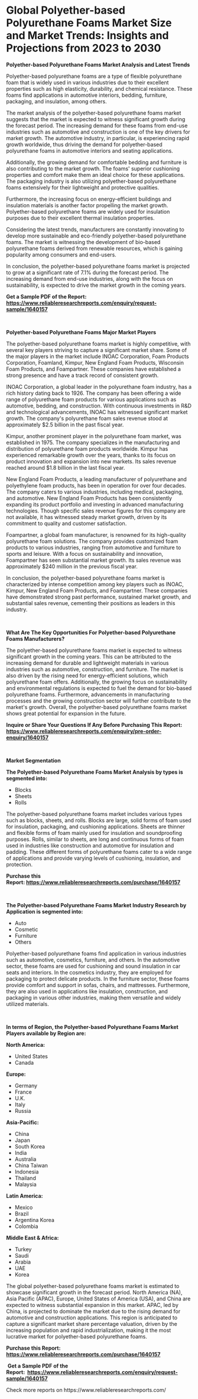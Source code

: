 <p><h1>Global Polyether-based Polyurethane Foams Market Size and Market Trends: Insights and Projections from 2023 to 2030</h1></p><p><strong>Polyether-based Polyurethane Foams Market Analysis and Latest Trends</strong></p>
<p><p>Polyether-based polyurethane foams are a type of flexible polyurethane foam that is widely used in various industries due to their excellent properties such as high elasticity, durability, and chemical resistance. These foams find applications in automotive interiors, bedding, furniture, packaging, and insulation, among others.</p><p>The market analysis of the polyether-based polyurethane foams market suggests that the market is expected to witness significant growth during the forecast period. The increasing demand for these foams from end-use industries such as automotive and construction is one of the key drivers for market growth. The automotive industry, in particular, is experiencing rapid growth worldwide, thus driving the demand for polyether-based polyurethane foams in automotive interiors and seating applications.</p><p>Additionally, the growing demand for comfortable bedding and furniture is also contributing to the market growth. The foams' superior cushioning properties and comfort make them an ideal choice for these applications. The packaging industry is also utilizing polyether-based polyurethane foams extensively for their lightweight and protective qualities.</p><p>Furthermore, the increasing focus on energy-efficient buildings and insulation materials is another factor propelling the market growth. Polyether-based polyurethane foams are widely used for insulation purposes due to their excellent thermal insulation properties.</p><p>Considering the latest trends, manufacturers are constantly innovating to develop more sustainable and eco-friendly polyether-based polyurethane foams. The market is witnessing the development of bio-based polyurethane foams derived from renewable resources, which is gaining popularity among consumers and end-users.</p><p>In conclusion, the polyether-based polyurethane foams market is projected to grow at a significant rate of 7.1% during the forecast period. The increasing demand from end-use industries, along with the focus on sustainability, is expected to drive the market growth in the coming years.</p></p>
<p><strong>Get a Sample PDF of the Report:&nbsp; <a href="https://www.reliableresearchreports.com/enquiry/request-sample/1640157">https://www.reliableresearchreports.com/enquiry/request-sample/1640157</a></strong></p>
<p>&nbsp;</p>
<p><strong>Polyether-based Polyurethane Foams Major Market Players</strong></p>
<p><p>The polyether-based polyurethane foams market is highly competitive, with several key players striving to capture a significant market share. Some of the major players in the market include INOAC Corporation, Foam Products Corporation, Foamland, Kimpur, New England Foam Products, Wisconsin Foam Products, and Foampartner. These companies have established a strong presence and have a track record of consistent growth.</p><p>INOAC Corporation, a global leader in the polyurethane foam industry, has a rich history dating back to 1926. The company has been offering a wide range of polyurethane foam products for various applications such as automotive, bedding, and construction. With continuous investments in R&D and technological advancements, INOAC has witnessed significant market growth. The company's polyurethane foam sales revenue stood at approximately $2.5 billion in the past fiscal year.</p><p>Kimpur, another prominent player in the polyurethane foam market, was established in 1975. The company specializes in the manufacturing and distribution of polyurethane foam products worldwide. Kimpur has experienced remarkable growth over the years, thanks to its focus on product innovation and expansion into new markets. Its sales revenue reached around $1.8 billion in the last fiscal year.</p><p>New England Foam Products, a leading manufacturer of polyurethane and polyethylene foam products, has been in operation for over four decades. The company caters to various industries, including medical, packaging, and automotive. New England Foam Products has been consistently expanding its product portfolio and investing in advanced manufacturing technologies. Though specific sales revenue figures for this company are not available, it has witnessed steady market growth, driven by its commitment to quality and customer satisfaction.</p><p>Foampartner, a global foam manufacturer, is renowned for its high-quality polyurethane foam solutions. The company provides customized foam products to various industries, ranging from automotive and furniture to sports and leisure. With a focus on sustainability and innovation, Foampartner has seen substantial market growth. Its sales revenue was approximately $240 million in the previous fiscal year.</p><p>In conclusion, the polyether-based polyurethane foams market is characterized by intense competition among key players such as INOAC, Kimpur, New England Foam Products, and Foampartner. These companies have demonstrated strong past performance, sustained market growth, and substantial sales revenue, cementing their positions as leaders in this industry.</p></p>
<p>&nbsp;</p>
<p><strong>What Are The Key Opportunities For Polyether-based Polyurethane Foams Manufacturers?</strong></p>
<p><p>The polyether-based polyurethane foams market is expected to witness significant growth in the coming years. This can be attributed to the increasing demand for durable and lightweight materials in various industries such as automotive, construction, and furniture. The market is also driven by the rising need for energy-efficient solutions, which polyurethane foam offers. Additionally, the growing focus on sustainability and environmental regulations is expected to fuel the demand for bio-based polyurethane foams. Furthermore, advancements in manufacturing processes and the growing construction sector will further contribute to the market's growth. Overall, the polyether-based polyurethane foams market shows great potential for expansion in the future.</p></p>
<p><strong>Inquire or Share Your Questions If Any Before Purchasing This Report: <a href="https://www.reliableresearchreports.com/enquiry/pre-order-enquiry/1640157">https://www.reliableresearchreports.com/enquiry/pre-order-enquiry/1640157</a></strong></p>
<p>&nbsp;</p>
<p><strong>Market Segmentation</strong></p>
<p><strong>The Polyether-based Polyurethane Foams Market Analysis by types is segmented into:</strong></p>
<p><ul><li>Blocks</li><li>Sheets</li><li>Rolls</li></ul></p>
<p><p>The polyether-based polyurethane foams market includes various types such as blocks, sheets, and rolls. Blocks are large, solid forms of foam used for insulation, packaging, and cushioning applications. Sheets are thinner and flexible forms of foam mainly used for insulation and soundproofing purposes. Rolls, similar to sheets, are long and continuous forms of foam used in industries like construction and automotive for insulation and padding. These different forms of polyurethane foams cater to a wide range of applications and provide varying levels of cushioning, insulation, and protection.</p></p>
<p><strong>Purchase this Report:&nbsp;<a href="https://www.reliableresearchreports.com/purchase/1640157">https://www.reliableresearchreports.com/purchase/1640157</a></strong></p>
<p>&nbsp;</p>
<p><strong>The Polyether-based Polyurethane Foams Market Industry Research by Application is segmented into:</strong></p>
<p><ul><li>Auto</li><li>Cosmetic</li><li>Furniture</li><li>Others</li></ul></p>
<p><p>Polyether-based polyurethane foams find application in various industries such as automotive, cosmetics, furniture, and others. In the automotive sector, these foams are used for cushioning and sound insulation in car seats and interiors. In the cosmetics industry, they are employed for packaging to protect delicate products. In the furniture sector, these foams provide comfort and support in sofas, chairs, and mattresses. Furthermore, they are also used in applications like insulation, construction, and packaging in various other industries, making them versatile and widely utilized materials.</p></p>
<p>&nbsp;</p>
<p><strong>In terms of Region, the Polyether-based Polyurethane Foams Market Players available by Region are:</strong></p>
<p>
    <p> <strong> North America: </strong>
        <ul>
            <li>United States</li>
            <li>Canada</li>
        </ul>
        </p> 
    <p> <strong> Europe: </strong>
        <ul>
            <li>Germany</li>
            <li>France</li>
            <li>U.K.</li>
            <li>Italy</li>
            <li>Russia</li>
        </ul>
        </p> 
    <p> <strong> Asia-Pacific: </strong>
        <ul>
            <li>China</li>
            <li>Japan</li>
            <li>South Korea</li>
            <li>India</li>
            <li>Australia</li>
            <li>China Taiwan</li>
            <li>Indonesia</li>
            <li>Thailand</li>
            <li>Malaysia</li>
        </ul>
        </p> 
    <p> <strong> Latin America: </strong>
        <ul>
            <li>Mexico</li>
            <li>Brazil</li>
            <li>Argentina Korea</li>
            <li>Colombia</li>
        </ul>
        </p> 
    <p> <strong> Middle East & Africa: </strong>
        <ul>
            <li>Turkey</li>
            <li>Saudi</li>
            <li>Arabia</li>
            <li>UAE</li>
            <li>Korea</li>
        </ul>
    </p>
    </p>
<p><p>The global polyether-based polyurethane foams market is estimated to showcase significant growth in the forecast period. North America (NA), Asia Pacific (APAC), Europe, United States of America (USA), and China are expected to witness substantial expansion in this market. APAC, led by China, is projected to dominate the market due to the rising demand for automotive and construction applications. This region is anticipated to capture a significant market share percentage valuation, driven by the increasing population and rapid industrialization, making it the most lucrative market for polyether-based polyurethane foams. </p></p>
<p><strong>Purchase this Report: <a href="https://www.reliableresearchreports.com/purchase/1640157">https://www.reliableresearchreports.com/purchase/1640157</a></strong></p>
<p>&nbsp;<strong>Get a Sample PDF of the Report:&nbsp;&nbsp;<a href="https://www.reliableresearchreports.com/enquiry/request-sample/1640157">https://www.reliableresearchreports.com/enquiry/request-sample/1640157</a></strong></p>
<p><strong></strong></p>
<p>Check more reports on https://www.reliableresearchreports.com/</p>
